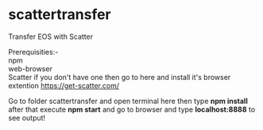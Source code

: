 # scattertransfer
Transfer EOS with Scatter

Prerequisities:- <br/>
npm<br/>
web-browser<br/>
Scatter if you don't have one then go to here and install it's browser extention https://get-scatter.com/<br/>

Go to folder scattertransfer and open terminal here then type <b>npm install</b> after that execute <b>npm start</b> and go to browser and type <b>localhost:8888</b> to see output!
